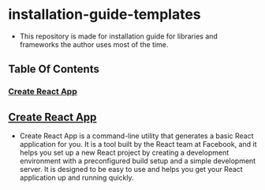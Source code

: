 # installation-guide-templates

- This repository is made for installation guide for libraries and frameworks the author uses most of the time. 

## Table Of Contents
### [Create React App](#create-react-app)

## [Create React App](https://github.com/AshM10/installation-guide-templates/blob/main/create-react-app.md)

- Create React App is a command-line utility that generates a basic React application for you. 
It is a tool built by the React team at Facebook, and it helps you set up a new React project by creating a development 
environment with a preconfigured build setup and a simple development server. It is designed to be easy to use and 
helps you get your React application up and running quickly.


